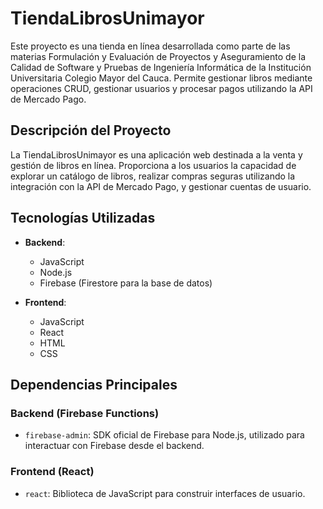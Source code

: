 # TiendaLibrosUnimayor

Este proyecto es una tienda en línea desarrollada como parte de las materias Formulación y Evaluación de Proyectos y Aseguramiento de la Calidad de Software y Pruebas de Ingeniería Informática de la Institución Universitaria Colegio Mayor del Cauca. Permite gestionar libros mediante operaciones CRUD, gestionar usuarios y procesar pagos utilizando la API de Mercado Pago.

## Descripción del Proyecto

La TiendaLibrosUnimayor es una aplicación web destinada a la venta y gestión de libros en línea. Proporciona a los usuarios la capacidad de explorar un catálogo de libros, realizar compras seguras utilizando la integración con la API de Mercado Pago, y gestionar cuentas de usuario.

## Tecnologías Utilizadas

- **Backend**:
  - JavaScript
  - Node.js
  - Firebase (Firestore para la base de datos)

- **Frontend**:
  - JavaScript
  - React
  - HTML
  - CSS

## Dependencias Principales

### Backend (Firebase Functions)

- `firebase-admin`: SDK oficial de Firebase para Node.js, utilizado para interactuar con Firebase desde el backend.

### Frontend (React)

- `react`: Biblioteca de JavaScript para construir interfaces de usuario.
